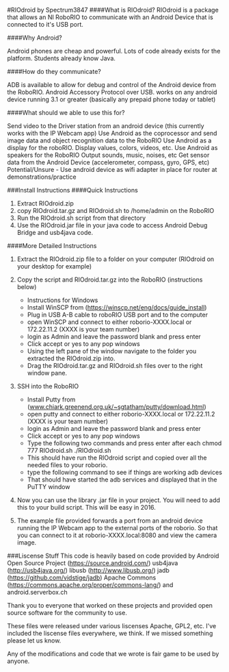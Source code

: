 #RIOdroid by Spectrum3847
####What is RIOdroid?
RIOdroid is a package that allows an NI RoboRIO to communicate with an Android Device that is connected to it's USB port.

####Why Android?

Android phones are cheap and powerful. Lots of code already exists for the platform. Students already know Java.

####How do they communicate?

ADB is available to allow for debug and control of the Android device from the RoboRIO.
Android Accessory Protocol over USB. works on any android device running 3.1 or greater (basically any prepaid phone today or tablet)

####What should we able to use this for?

Send video to the Driver station from an android device (this currently works with the IP Webcam app)
Use Android as the coprocessor and send image data and object recognition data to the RoboRIO
Use Android as a display for the roboRIO. Display values, colors, videos, etc.
Use Android as speakers for the RoboRIO Output sounds, music, noises, etc
Get sensor data from the Android Device (accelerometer, compass, gyro, GPS, etc)
Potential/Unsure - Use android device as wifi adapter in place for router at demonstrations/practice

###Install Instructions
####Quick Instructions
1. Extract RIOdroid.zip
2. copy RIOdroid.tar.gz and RIOdroid.sh to /home/admin on the RoboRIO
3. Run the RIOdroid.sh script from that directory
4. Use the RIOdroid.jar file in your java code to access Android Debug Bridge and usb4java code.

####More Detailed Instructions
1. Extract the RIOdroid.zip file to a folder on your computer (RIOdroid on your desktop for example)
2.  Copy the script and RIOdroid.tar.gz into the RoboRIO (instructions below)
	- Instructions for Windows
	- Install WinSCP from (https://winscp.net/eng/docs/guide_install)
	- Plug in USB A-B cable to roboRIO USB port and to the computer
	- open WinSCP and connect to either roborio-XXXX.local or 172.22.11.2 (XXXX is your team number)
	- login as Admin and leave the password blank and press enter
	- Click accept or yes to any pop windows
	- Using the left pane of the window navigate to the folder you extracted the RIOdroid.zip into.
	- Drag the RIOdroid.tar.gz and RIOdroid.sh files over to the right window pane.
	
3. SSH into the RoboRIO
	- Install Putty from (www.chiark.greenend.org.uk/~sgtatham/putty/download.html)
	- open putty and connect to either roborio-XXXX.local or 172.22.11.2 (XXXX is your team number)
	- login as Admin and leave the password blank and press enter
	- Click accept or yes to any pop windows
	- Type the following two commands and press enter after each
		chmod 777 RIOdroid.sh
		./RIOdroid.sh
	- This should have run the RIOdroid script and copied over all the needed files to your roborio.
	- type the following command to see if things are working
		adb devices
	- That should have started the adb services and displayed that in the PuTTY window
	
4. Now you can use the library .jar file in your project. You will need to add this to your build script. This will be easy in 2016.

5. The example file provided forwards a port from an android device running the IP Webcam app to the external ports of the roborio. 
So that you can connect to it at roborio-XXXX.local:8080 and view the camera image.

###Liscense Stuff
This code is heavily based on code provided by
Android Open Source Project (https://source.android.com/)
usb4java (http://usb4java.org/)
libusb (http://www.libusb.org/)
jadb (https://github.com/vidstige/jadb)
Apache Commons (https://commons.apache.org/proper/commons-lang/)
and android.serverbox.ch

Thank you to everyone that worked on these projects and provided open source software for the community to use.

These files were released under various liscenses Apache, GPL2, etc.
I've included the liscense files everywhere, we think. If we missed something please let us know.

Any of the modifications and code that we wrote is fair game to be used by anyone.
